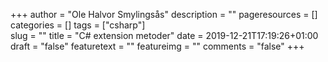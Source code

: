 +++
author = "Ole Halvor Smylingsås"
description = ""
pageresources = []
categories = []
tags = ["csharp"]     
slug = ""
title = "C# extension metoder"
date = 2019-12-21T17:19:26+01:00
draft = "false"
featuretext = ""
featureimg = ""
comments = "false"
+++